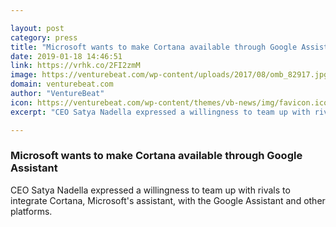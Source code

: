 ```yaml
---

layout: post
category: press
title: "Microsoft wants to make Cortana available through Google Assistant"
date: 2019-01-18 14:46:51
link: https://vrhk.co/2FI2zmM
image: https://venturebeat.com/wp-content/uploads/2017/08/omb_82917.jpg?w=1200&strip=all
domain: venturebeat.com
author: "VentureBeat"
icon: https://venturebeat.com/wp-content/themes/vb-news/img/favicon.ico
excerpt: "CEO Satya Nadella expressed a willingness to team up with rivals to integrate Cortana, Microsoft's assistant, with the Google Assistant and other platforms."

---
```


### Microsoft wants to make Cortana available through Google Assistant

CEO Satya Nadella expressed a willingness to team up with rivals to integrate Cortana, Microsoft's assistant, with the Google Assistant and other platforms.